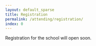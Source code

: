 ```yaml
---
layout: default_sparse
title: Registration
permalink: /attending/registration/
index: 0
---
```


Registration for the school will open soon. 
<!-- There are two options for registration: for accepted papers, there is a conference an event enabling registration fee of £42 to cover the server hosting for the videos and interactive content and fixed costs that we have tried to keep as low as possible to allow BMVC to go ahead. We require one of these fees to be paid <strong>per paper</strong> but it also includes a single registration for one of the authors. For the remaining authors and other attendees, <strong>registration is free</strong> to allow as many people as possible to attend the interactive parts of the virtual conference. -->

<!--
### Bursaries

We have 20 free bursary places available for students who would otherwise be unable to meet the costs of attending the virtual conference. If you would like to apply for a bursary please fill in the form [here](https://forms.gle/zhmYCWfRPckEFx2e8) which will also ask for proof of your student status. Unfortunately, we cannot accept a bursary registration in place of the per paper event enabling fee.
-->

<!-- ### Registration

Please register for the virtual conference using the form below. <strong>IMPORTANT:</strong> Please register with the <strong>email address you wish to use to attend the conference</strong> as the registration will be linked to this email address and non-transferable. For authors paying the per paper event enabling fee, <strong>please ensure you submit the correct paper ID in the eventbrite form</strong> (your paper ID from CMT).

Please note that while {{site.short-title}} is committed to providing an atmosphere that encourages the free expression and exchange of ideas, our aim is that all participants will enjoy a welcoming environment free from unlawful discrimination, harassment, and retaliation. All attendees are required to abide by the conference [code of conduct]({{site.baseurl}}/attending/code-of-conduct/); any violations should be reported to the conference chairs.


<div class="container-fluid pb-3">
    <div class="card p-1" style="background: #F8F7FA">
        <div class="card-body mx-auto">
          Please register using the options below (the form may take a few seconds to appear, please scroll if you can't see all options):
        </div>
        <div id="eventbrite-widget-container-205219816997">
        </div>
    </div>
</div>

<script src="https://www.eventbrite.co.uk/static/widgets/eb_widgets.js"></script>

<script type="text/javascript">
    var exampleCallback = function() {
        console.log('Order complete!');
    };

    function getWidth() {
      if (self.innerWidth) {
        return self.innerWidth;
      }

      if (document.documentElement && document.documentElement.clientWidth) {
        return document.documentElement.clientWidth;
      }

      if (document.body) {
        return document.body.clientWidth;
      }
    }

    var height_to_use = 600;

    if (getWidth() < 1000) {
        height_to_use = 650;
    }

    if (getWidth() < 800) {
        height_to_use = 700;
    }

    if (getWidth() < 550) {
        height_to_use = 710;
    }

    window.EBWidgets.createWidget({
        // Required
        widgetType: 'checkout',
        eventId: '205219816997',
        iframeContainerId: 'eventbrite-widget-container-205219816997',

        // Optional
        iframeContainerHeight: height_to_use,  // Widget height in pixels. Defaults to a minimum of 425px if not provided
        onOrderComplete: exampleCallback  // Method called when an order has successfully completed
    });
</script> 
 -->

